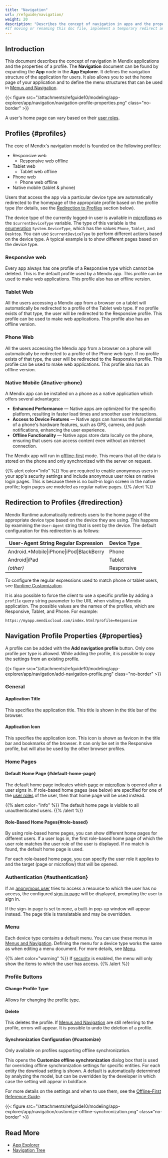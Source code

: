 ```yaml
---
title: "Navigation"
url: /refguide/navigation/
weight: 20
description: "Describes the concept of navigation in apps and the properties of a profile."
#If moving or renaming this doc file, implement a temporary redirect and let the respective team know they should update the URL in the product. See Mapping to Products for more details.
---
```


## Introduction

This document describes the concept of navigation in Mendix applications and the properties of a profile. The **Navigation** document can be found by expanding the **App** node in the **App Explorer**. It defines the navigation structure of the application for users. It also allows you to set the home page of your application and to define the menu structures that can be used in [Menus and Navigation](/refguide/menu-widgets/). 

{{< figure src="/attachments/refguide10/modeling/app-explorer/app/navigation/navigation-profile-properties.png" class="no-border" >}}

A user's home page can vary based on their [user roles](/refguide/user-roles/).

## Profiles {#profiles}

The core of Mendix's navigation model is founded on the following profiles:

* Responsive web
    * Responsive web offline
* Tablet web
    * Tablet web offline
* Phone web
    * Phone web offline
* Native mobile (tablet & phone)

Users that access the app via a particular device type are automatically redirected to the homepage of the appropriate profile based on the profile type (for details, see the [Redirection to Profiles](#redirection) section below).

The device type of the currently logged-in user is available in [microflows](/refguide/microflows/) as the `$currentDeviceType` variable. The type of this variable is the [enumeration](/refguide/enumerations/) `System.DeviceType`, which has the values `Phone`, `Tablet`, and `Desktop`. You can use `$currentDeviceType` to perform different actions based on the device type. A typical example is to show different pages based on the device type.

### Responsive web

Every app always has one profile of a Responsive type which cannot be deleted. This is the default profile used by a Mendix app. This profile can be used to make web applications. This profile also has an offline version.

### Tablet Web

All the users accessing a Mendix app from a browser on a tablet will automatically be redirected to a profile of the Tablet web type. If no profile exists of that type, the user will be redirected to the Responsive profile. This profile can be used to make web applications. This profile also has an offline version.

### Phone Web

All the users accessing the Mendix app from a browser on a phone will automatically be redirected to a profile of the Phone web type. If no profile exists of that type, the user will be redirected to the Responsive profile. This profile can be used to make web applications. This profile also has an offline version.

### Native Mobile {#native-phone}

A Mendix app can be installed on a phone as a native application which offers several advantages:

* **Enhanced Performance** — Native apps are optimized for the specific platform, resulting in faster load times and smoother user interactions.
* **Access to Device Features** — Native apps can harness the full potential of a phone's hardware features, such as GPS, camera, and push notifications, enhancing the user experience.
* **Offline Functionality** — Native apps store data locally on the phone, ensuring that users can access content even without an internet connection. 

The Mendix app will run in [offline-first](/refguide/offline-first/) mode. This means that all the data is stored on the phone and only synchronized with the server on request.

{{% alert color="info" %}}
You are required to enable anonymous users in your app's security settings and include anonymous user roles on native login pages. This is because there is no built-in login screen in the native profile; login pages are modeled as regular native pages. 
{{% /alert %}}

## Redirection to Profiles {#redirection}

Mendix Runtime automatically redirects users to the home page of the appropriate device type based on the device they are using. This happens by examining the `User-Agent` string that is sent by the device. The default configuration for this redirection is as follows:

| User-Agent String Regular Expression | Device Type |
| --- | --- |
| Android.*Mobile&#124;iPhone&#124;iPod&#124;BlackBerry | Phone |
| Android&#124;iPad | Tablet |
| *(other)* | Responsive |

To configure the regular expressions used to match phone or tablet users, see [Runtime Customization](/refguide/custom-settings/).

It is also possible to force the client to use a specific profile by adding a `profile` query string parameter to the URL when visiting a Mendix application. The possible values are the names of the profiles, which are Responsive, Tablet, and Phone. For example:

`https://myapp.mendixcloud.com/index.html?profile=Responsive`

## Navigation Profile Properties {#properties}

A profile can be added with the **Add navigation profile** button. Only one profile per type is allowed. While adding the profile, it is possible to copy the settings from an existing profile.

{{< figure src="/attachments/refguide10/modeling/app-explorer/app/navigation/add-navigation-profile.png" class="no-border" >}}

### General

#### Application Title

This specifies the application title. This title is shown in the title bar of the browser.

#### Application Icon

This specifies the application icon. This icon is shown as favicon in the title bar and bookmarks of the browser. It can only be set in the Responsive profile, but will also be used by the other browser profiles.

### Home Pages

#### Default Home Page {#default-home-page}

The default home page indicates which [page](/refguide/page/) or [microflow](/refguide/microflow/) is opened after a user signs in. If role-based home pages (see below) are specified for one of the [user roles](/refguide/user-roles/) of the user, then that home page will be used instead.

{{% alert color="info" %}}
The default home page is visible to all unauthenticated users.
{{% /alert %}}

#### Role-Based Home Pages{#role-based}

By using role-based home pages, you can show different home pages for different users. If a user logs in, the first role-based home page of which the user role matches the user role of the user is displayed. If no match is found, the default home page is used.

For each role-based home page, you can specify the user role it applies to and the target (page or microflow) that will be opened.

### Authentication {#authentication}

If an [anonymous user](/refguide/anonymous-users/) tries to access a resource to which the user has no access, the configured [sign-in page](/refguide/authentication-widgets/) will be displayed, prompting the user to sign in.

If the sign-in page is set to none, a built-in pop-up window will appear instead. The page title is translatable and may be overridden.

### Menu

Each device type contains a default menu. You can use these menus in [Menus and Navigation](/refguide/menu-widgets/). Defining the menu for a device type works the same as when editing a menu document. For more details, see [Menu](/refguide/menu/).

{{% alert color="warning" %}}
If [security](/refguide/app-security/) is enabled, the menu will only show the items to which the user has access.
{{% /alert %}}

### Profile Buttons

#### Change Profile Type

Allows for changing the [profile type](/refguide/navigation/).

#### Delete

This deletes the profile. If [Menus and Navigation](/refguide/menu-widgets/) are still referring to the profile, errors will appear. It is possible to undo the deletion of a profile.

#### Synchronization Configuration {#customize}

Only available on profiles supporting offline synchronization.

This opens the **Customize offline synchronization** dialog box that is used for overriding offline synchronization settings for specific entities. For each entity the download setting is shown. A default is automatically determined by analyzing the model, but can be overridden by the developer in which case the setting will appear in boldface. 

For more details on the settings and when to use them, see the [Offline-First Reference Guide](/refguide/mobile/building-efficient-mobile-apps/offlinefirst-data/synchronization/#customizable-synchronization).

{{< figure src="/attachments/refguide10/modeling/app-explorer/app/navigation/customize-offline-synchronization.png" class="no-border" >}}

## Read More

* [App Explorer](/refguide/app-explorer/)
* [Navigation Tree](/refguide/navigation-tree/)
